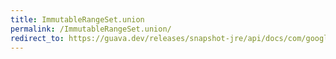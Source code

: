 ```yaml
---
title: ImmutableRangeSet.union
permalink: /ImmutableRangeSet.union/
redirect_to: https://guava.dev/releases/snapshot-jre/api/docs/com/google/common/collect/ImmutableRangeSet.html#union-com.google.common.collect.RangeSet-
---
```

